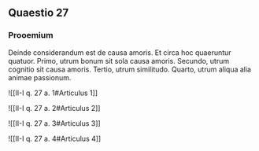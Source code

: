 ## Quaestio 27

### Prooemium

Deinde considerandum est de causa amoris. Et circa hoc quaeruntur quatuor. Primo, utrum bonum sit sola causa amoris. Secundo, utrum cognitio sit causa amoris. Tertio, utrum similitudo. Quarto, utrum aliqua alia animae passionum.

![[II-I q. 27 a. 1#Articulus 1]]

![[II-I q. 27 a. 2#Articulus 2]]

![[II-I q. 27 a. 3#Articulus 3]]

![[II-I q. 27 a. 4#Articulus 4]]

